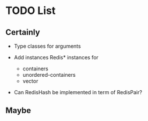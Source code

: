 # TODO List

## Certainly

- Type classes for arguments
- Add instances Redis* instances for
    - containers
    - unordered-containers
    - vector

- Can RedisHash be implemented in term of RedisPair?


## Maybe
